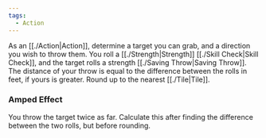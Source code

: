 ```yaml
---
tags:
  - Action
---
```

As an [[./Action|Action]], determine a target you can grab, and a direction you wish to throw them. You roll a [[./Strength|Strength]] [[./Skill Check|Skill Check]], and the target rolls a strength [[./Saving Throw|Saving Throw]]. The distance of your throw is equal to the difference between the rolls in feet, if yours is greater. Round up to the nearest [[./Tile|Tile]].

### Amped Effect
You throw the target twice as far. Calculate this after finding the difference between the two rolls, but before rounding.